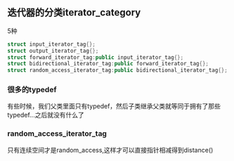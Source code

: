 ## 迭代器的分类iterator_category
5种
```cpp
struct input_iterator_tag{};
struct output_iterator_tag{};
struct forward_iterator_tag:public input_iterator_tag{};
struct bidirectional_iterator_tag:public forward_iterator_tag{};
struct random_access_iterator_tag:public bidirectional_iterator_tag{};
```

### 很多的typedef
有些时候，我们父类里面只有typedef，然后子类继承父类就等同于拥有了那些typedef...之后就没有什么了

### random_access_iterator_tag
只有连续空间才是random_access,这样才可以直接指针相减得到distance()